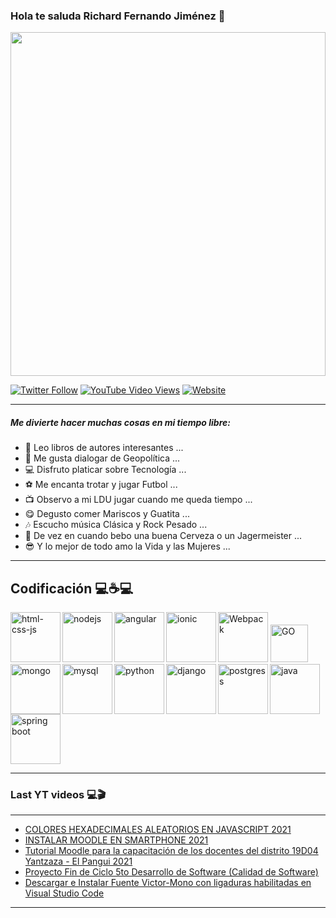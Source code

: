 ### Hola te saluda Richard Fernando Jiménez 👋

<img src="https://i.pinimg.com/originals/9b/7a/a3/9b7aa3832d787c909a9f56c5764e2649.gif" style="width:100%;height:550px;" />

<br/>

[![Twitter Follow](https://img.shields.io/twitter/follow/Richard6_10?color=green&label=Richard&logo=twitter&style=for-the-badge)](https://twitter.com/Richard6_10) [![YouTube Video Views](https://img.shields.io/youtube/views/XDQ1qC6DCQs?color=green&label=Richard&logo=youtube&logoColor=red&style=for-the-badge)](https://www.youtube.com/channel/UCvHWv1YfSPOwAyW2c3UQvJw) [![Website](https://img.shields.io/website?label=Richard&logo=blogger&style=for-the-badge&up_message=Blog&url=https%3A%2F%2Fblogrichardfernando.blogspot.com%2F)](https://blogrichardfernando.blogspot.com/)

---
##### Me divierte hacer muchas cosas en mi tiempo libre:

- 📖 Leo libros de autores interesantes ...
- 🧔 Me gusta dialogar de Geopolítica ...
- 💻 Disfruto platicar sobre Tecnología ...
- ⚽ Me encanta trotar y jugar Futbol ...
- 📺 Observo a mi LDU jugar cuando me queda tiempo ...
- 😋 Degusto comer Mariscos y Guatita ...
- 🎶 Escucho música Clásica y Rock Pesado ...
- 🍺 De vez en cuando bebo una buena Cerveza o un Jagermeister ...
- 😎 Y lo mejor de todo amo la Vida y las Mujeres ...

---
## Codificación 💻☕💻

<img src="https://habrastorage.org/webt/k-/tm/2g/k-tm2gvbb_ky6gdrd-tzqrzjkf4.png" width="80px" height="80px" alt="Webpack" />

<img src="https://upload.wikimedia.org/wikipedia/commons/thumb/0/05/Go_Logo_Blue.svg/1280px-Go_Logo_Blue.svg.png" width="60px" height="60px" alt="GO" />

<img align="left" src="https://i.pinimg.com/originals/4a/75/25/4a7525f0f00df7f2aac5604b10cab82c.png" width="80px" height="80px" alt="html-css-js" />

<img align="left" src="https://nodejs.org/static/images/logos/nodejs-new-pantone-black.svg" width="80px" height="80px" alt="nodejs" />

<img align="left" src="https://dwglogo.com/wp-content/uploads/2017/03/AngularJS_logo_004.svg" width="80px" height="80px" alt="angular" />

<img align="left" src="http://tech.tribalyte.eu/wp-content/uploads/2018/05/ionic.png" width="80px" height="80px" alt="ionic" />

<img align="left" src="https://victorroblesweb.es/wp-content/uploads/2016/11/mongodb.png" width="80px" height="80px" alt="mongo" />

<img align="left" src="https://download.logo.wine/logo/MySQL/MySQL-Logo.wine.png" width="80px" height="80px" alt="mysql" />

<img align="left" src="https://upload.wikimedia.org/wikipedia/commons/thumb/0/0a/Python.svg/1200px-Python.svg.png" width="80px" height="80px" alt="python" />

<img align="left" src="https://1000marcas.net/wp-content/uploads/2021/06/Django-Logo.png" width="80px" height="80px" alt="django" />

<img align="left" src="https://i1.wp.com/windtux.com/wp-content/uploads/2019/10/postgresql.png?fit=700%2C500&ssl=1" width="80px" height="80px" alt="postgress" />

<img align="left" src="https://i.blogs.es/8d2420/650_1000_java/1366_2000.png" width="80px" height="80px" alt="java" />

<img src="https://cleventy.com/wp-content/uploads/2020/05/spring-boot.png" width="80px" height="80px" alt="spring boot" />

<br/>

---
### Last YT videos 💻🎬
---

<!-- YT:START -->
- [COLORES HEXADECIMALES ALEATORIOS EN JAVASCRIPT 2021](https://www.youtube.com/watch?v=Ij_KCn0S04s)
- [INSTALAR MOODLE EN SMARTPHONE 2021](https://www.youtube.com/watch?v=YUgOC9FGNnA)
- [Tutorial Moodle para la capacitación de los docentes del distrito 19D04 Yantzaza - El Pangui 2021](https://www.youtube.com/watch?v=XaMrXPcUgqg)
- [Proyecto Fin de Ciclo 5to Desarrollo de Software &lpar;Calidad de Software&rpar;](https://www.youtube.com/watch?v=gqrLvva0yCg)
- [Descargar e Instalar Fuente Victor-Mono con ligaduras habilitadas en Visual Studio Code](https://www.youtube.com/watch?v=d68HhGPUKEI)
<!-- YT:END -->
---
